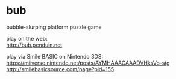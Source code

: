 bub
===

bubble-slurping platform puzzle game

play on the web:  
http://bub.penduin.net  

play via Smile BASIC on Nintendo 3DS:  
https://miiverse.nintendo.net/posts/AYMHAAACAAADVHksVo-stg  
http://smilebasicsource.com/page?pid=155  
